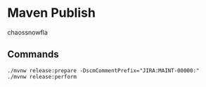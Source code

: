 # Maven Publish

chaossnowfla

## Commands

```shell
./mvnw release:prepare -DscmCommentPrefix="JIRA:MAINT-00000:"
./mvnw release:perform
```